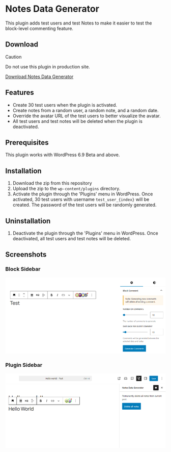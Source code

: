 # Notes Data Generator

This plugin adds test users and test Notes to make it easier to test the block-level commenting feature.

## Download

> [!CAUTION]
> Do not use this plugin in production site.

[Download Notes Data Generator](https://github.com/t-hamano/notes-data-generator/archive/refs/heads/main.zip)

## Features

- Create 30 test users when the plugin is activated.
- Create notes from a random user, a random note, and a random date.
- Override the avatar URL of the test users to better visualize the avatar.
- All test users and test notes will be deleted when the plugin is deactivated.

## Prerequisites

This plugin works with WordPress 6.9 Beta and above.

## Installation

1. Download the zip from this repository
2. Upload the zip to the `wp-content/plugins` directory.
3. Activate the plugin through the 'Plugins' menu in WordPress. Once activated, 30 test users with username `test_user_{index}` will be created. The password of the test users will be randomly generated.

## Uninstallation

1. Deactivate the plugin through the 'Plugins' menu in WordPress. Once deactivated, all test users and test notes will be deleted.

## Screenshots

### Block Sidebar

![Block Sidebar](https://raw.githubusercontent.com/t-hamano/notes-data-generator/refs/heads/main/screenshot-1.png)

### Plugin Sidebar

![Plugin Sidebar](https://raw.githubusercontent.com/t-hamano/notes-data-generator/refs/heads/main/screenshot-2.png)
